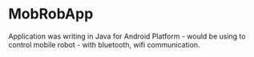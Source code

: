 # MobRobApp
Application was writing in Java for Android Platform - would be using to control mobile robot - with bluetooth, wifi communication.
